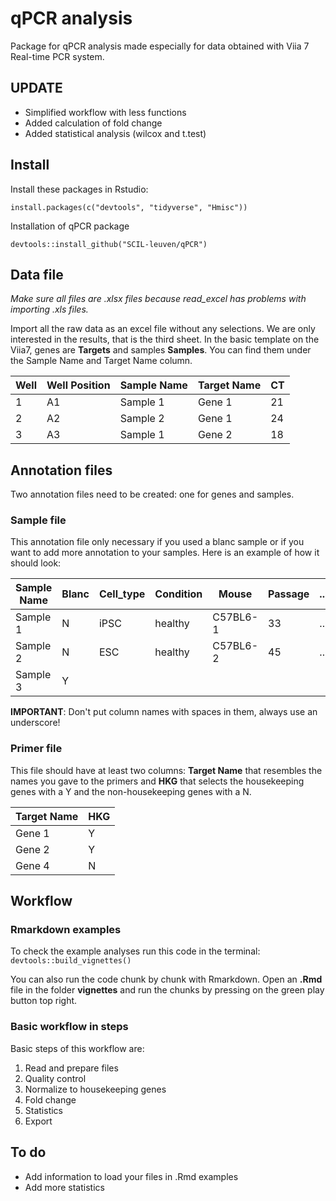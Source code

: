 # qPCR analysis
Package for qPCR analysis made especially for data obtained with Viia 7 Real-time PCR system.

## UPDATE
* Simplified workflow with less functions
* Added calculation of fold change
* Added statistical analysis (wilcox and t.test)

## Install

Install these packages in Rstudio:

  `install.packages(c("devtools", "tidyverse", "Hmisc"))`

Installation of qPCR package

  `devtools::install_github("SCIL-leuven/qPCR")`

## Data file

*Make sure all files are .xlsx files because read_excel has problems with importing .xls files.*

Import all the raw data as an excel file without any selections. We are only interested in the results, that is the third sheet. In the basic template on the Viia7, genes are **Targets** and samples **Samples**. You can find them under the Sample Name and Target Name column.


Well | Well Position | Sample Name | Target Name | CT  
-----|---------------|-------------|-------------|----
1    | A1            | Sample 1    | Gene 1    | 21  
2    | A2            | Sample 2    | Gene 1    | 24  
3    | A3            | Sample 1    | Gene 2    | 18   


## Annotation files

Two annotation files need to be created: one for genes and samples.

### Sample file

This annotation file only necessary if you used a blanc sample or if you want to add more annotation to your samples. Here is an example of how it should look:

Sample Name | Blanc |Cell_type  | Condition | Mouse     | Passage   | ...
----------|-------|-----------|-----------|-----------|-----------|------
Sample 1  | N     |iPSC         | healthy   | C57BL6-1  | 33        | ...
Sample 2  | N     |ESC        | healthy   | C57BL6-2  | 45        | ...
Sample 3  | Y     |           |           |           |           |

**IMPORTANT**: Don't put column names with spaces in them, always use an underscore!

### Primer file

This file should have at least two columns: **Target Name**  that resembles the names you gave to the primers and **HKG** that selects the housekeeping genes with a Y and the non-housekeeping genes with a N.

Target Name | HKG
---------|-----
Gene 1 | Y
Gene 2 | Y
Gene 4 | N

## Workflow

### Rmarkdown examples

To check the example analyses run this code in the terminal:
`devtools::build_vignettes()`

You can also run the code chunk by chunk with Rmarkdown. Open an **.Rmd** file in the folder **vignettes** and run the chunks by pressing on the green play button top right.

### Basic workflow in steps

Basic steps of this workflow are:
1. Read and prepare files
2. Quality control
3. Normalize to housekeeping genes
4. Fold change
5. Statistics
6. Export

## To do
* Add information to load your files in .Rmd examples
* Add more statistics
